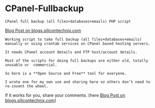 CPanel-Fullbackup
=============

    CPanel full backup (all files+databases+emails) PHP script

   [Blog Post on blogs.silicontechnix.com](http://blogs.silicontechnix.com/?p=710)

    Working script to take full backup (all files+databases+emails) 
    manually or using crontab services on CPanel based hosting servers.

    It needs CPanel account details and FTP host/account details.

    Most of the scripts for doing full backups are either old, totally unusable or  commercial. 

    So here is a **Open Source and Free** tool for everyone.

    I wrote one for my own use and sharing here so others don’t need to re-invent the wheel.

  If it works for you, share your comments. (here [Blog Post on blogs.silicontechnix.com](http://blogs.silicontechnix.com/?p=710))
